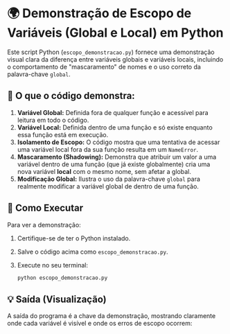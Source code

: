 # 🌍 Demonstração de Escopo de Variáveis (Global e Local) em Python

Este script Python (`escopo_demonstracao.py`) fornece uma demonstração visual clara da diferença entre variáveis globais e variáveis locais, incluindo o comportamento de "mascaramento" de nomes e o uso correto da palavra-chave `global`.

## 🔬 O que o código demonstra:

1.  **Variável Global:** Definida fora de qualquer função e acessível para leitura em todo o código.
2.  **Variável Local:** Definida dentro de uma função e só existe enquanto essa função está em execução.
3.  **Isolamento de Escopo:** O código mostra que uma tentativa de acessar uma variável local fora da sua função resulta em um `NameError`.
4.  **Mascaramento (Shadowing):** Demonstra que atribuir um valor a uma variável dentro de uma função (que já existe globalmente) cria uma nova variável **local** com o mesmo nome, sem afetar a global.
5.  **Modificação Global:** Ilustra o uso da palavra-chave `global` para realmente modificar a variável global de dentro de uma função.

## 🚀 Como Executar

Para ver a demonstração:

1.  Certifique-se de ter o Python instalado.
2.  Salve o código acima como `escopo_demonstracao.py`.
3.  Execute no seu terminal:

    ```bash
    python escopo_demonstracao.py
    ```

## 💡 Saída (Visualização)

A saída do programa é a chave da demonstração, mostrando claramente onde cada variável é visível e onde os erros de escopo ocorrem: